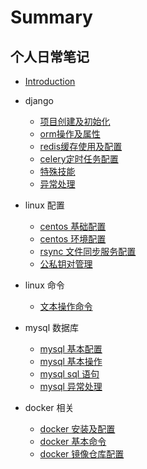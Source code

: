 # Summary

## 个人日常笔记

* [Introduction](README.md)

* django
  * [项目创建及初始化](django/01_create.md)
  * [orm操作及属性](django/02_orm.md)
  * [redis缓存使用及配置](django/03_redis.md)
  * [celery定时任务配置](django/04_celery.md)
  * [特殊技能](django/05_skills.md)
  * [异常处理](django/99_error.md)

* linux 配置
  * [centos 基础配置](linux/settings/001_centos_base_setting.md)
  * [centos 环境配置](linux/settings/002_env.md)
  * [rsync 文件同步服务配置](linux/settings/003_rsync.md)
  * [公私钥对管理](linux/settings/004_rsa_key.md)

* linux 命令
  * [文本操作命令](linux/command/grep.md)

* mysql 数据库
  * [mysql 基本配置](database/mysql/001_install.md)
  * [mysql 基本操作](database/mysql/002_base.md)
  * [mysql sql 语句](database/mysql/003_sql.md)
  * [mysql 异常处理](database/mysql/0099_error.md)
  
* docker 相关
  * [docker 安装及配置](linux/docker/01_install.md)
  * [docker 基本命令](linux/docker/02_cmd.md)
  * [docker 镜像仓库配置](linux/docker/03_registry.md)
